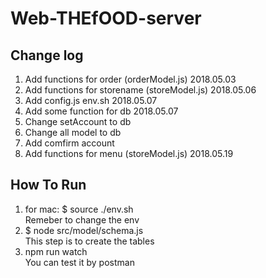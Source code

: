 # Web-THEfOOD-server
## Change log
1. Add functions for order (orderModel.js) 2018.05.03
2. Add functions for storename (storeModel.js) 2018.05.06
3. Add config.js env.sh 2018.05.07
4. Add some function for db 2018.05.07
5. Change setAccount to db
6. Change all model to db
7. Add comfirm account
8. Add functions for menu (storeModel.js) 2018.05.19
## How To Run
1. for mac: $ source ./env.sh </br>
Remeber to change the env
2. $ node src/model/schema.js </br>
This step is to create the tables
3. npm run watch</br>
You can test it by postman
